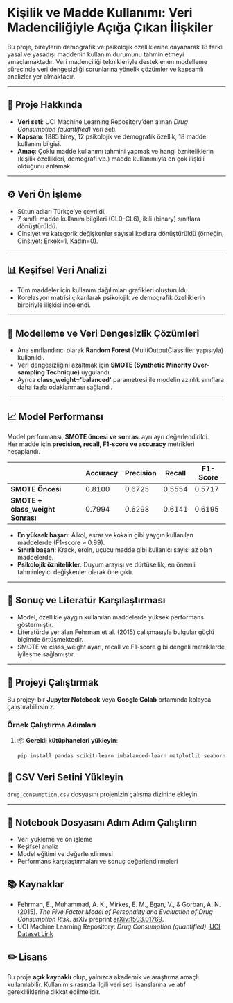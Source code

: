 # Kişilik ve Madde Kullanımı: Veri Madenciliğiyle Açığa Çıkan İlişkiler

Bu proje, bireylerin demografik ve psikolojik özelliklerine dayanarak 18 farklı yasal ve yasadışı maddenin kullanım durumunu tahmin etmeyi amaçlamaktadır. Veri madenciliği teknikleriyle desteklenen modelleme sürecinde veri dengesizliği sorunlarına yönelik çözümler ve kapsamlı analizler yer almaktadır.

---

## 🔎 Proje Hakkında

- **Veri seti**: UCI Machine Learning Repository’den alınan *Drug Consumption (quantified)* veri seti.  
- **Kapsam**: 1885 birey, 12 psikolojik ve demografik özellik, 18 madde kullanım bilgisi.  
- **Amaç**: Çoklu madde kullanımı tahmini yapmak ve hangi özniteliklerin (kişilik özellikleri, demografi vb.) madde kullanımıyla en çok ilişkili olduğunu anlamak.

---

## ⚙️ Veri Ön İşleme

- Sütun adları Türkçe’ye çevrildi.  
- 7 sınıflı madde kullanım bilgileri (CL0–CL6), ikili (binary) sınıflara dönüştürüldü.  
- Cinsiyet ve kategorik değişkenler sayısal kodlara dönüştürüldü (örneğin, Cinsiyet: Erkek=1, Kadın=0).

---

## 📊 Keşifsel Veri Analizi

- Tüm maddeler için kullanım dağılımları grafikleri oluşturuldu.  
- Korelasyon matrisi çıkarılarak psikolojik ve demografik özelliklerin birbiriyle ilişkisi incelendi.

---

## 🌲 Modelleme ve Veri Dengesizlik Çözümleri

- Ana sınıflandırıcı olarak **Random Forest** (MultiOutputClassifier yapısıyla) kullanıldı.  
- Veri dengesizliğini azaltmak için **SMOTE (Synthetic Minority Over-sampling Technique)** uygulandı.  
- Ayrıca **class_weight='balanced'** parametresi ile modelin azınlık sınıflara daha fazla odaklanması sağlandı.

---

## 📈 Model Performansı

Model performansı, **SMOTE öncesi ve sonrası** ayrı ayrı değerlendirildi.  
Her madde için **precision, recall, F1-score ve accuracy** metrikleri hesaplandı.

|                                | Accuracy | Precision | Recall  | F1-Score |
|--------------------------------|----------|-----------|---------|----------|
| **SMOTE Öncesi**               | 0.8100   | 0.6725    | 0.5554  | 0.5717   |
| **SMOTE + class_weight Sonrası**| 0.7994   | 0.6298    | 0.6141  | 0.6195   |

- **En yüksek başarı**: Alkol, esrar ve kokain gibi yaygın kullanılan maddelerde (F1-score ≈ 0.99).  
- **Sınırlı başarı**: Krack, eroin, uçucu madde gibi kullanıcı sayısı az olan maddelerde.  
- **Psikolojik öznitelikler**: Duyum arayışı ve dürtüsellik, en önemli tahminleyici değişkenler olarak öne çıktı.

---
## 📝 Sonuç ve Literatür Karşılaştırması

- Model, özellikle yaygın kullanılan maddelerde yüksek performans göstermiştir.  
- Literatürde yer alan Fehrman et al. (2015) çalışmasıyla bulgular güçlü biçimde örtüşmektedir.  
- SMOTE ve class_weight ayarı, recall ve F1-score gibi dengeli metriklerde iyileşme sağlamıştır.

---

## 🚀 Projeyi Çalıştırmak

Bu projeyi bir **Jupyter Notebook** veya **Google Colab** ortamında kolayca çalıştırabilirsiniz.

### Örnek Çalıştırma Adımları

1. 📦 **Gerekli kütüphaneleri yükleyin**:
   ```python
   pip install pandas scikit-learn imbalanced-learn matplotlib seaborn
## 📁 CSV Veri Setini Yükleyin

`drug_consumption.csv` dosyasını projenizin çalışma dizinine ekleyin.

---

## 📝 Notebook Dosyasını Adım Adım Çalıştırın

- Veri yükleme ve ön işleme  
- Keşifsel analiz  
- Model eğitimi ve değerlendirmesi  
- Performans karşılaştırmaları ve sonuç değerlendirmeleri

## 📚 Kaynaklar

- Fehrman, E., Muhammad, A. K., Mirkes, E. M., Egan, V., & Gorban, A. N. (2015). *The Five Factor Model of Personality and Evaluation of Drug Consumption Risk*. arXiv preprint [arXiv:1503.01769](https://arxiv.org/abs/1503.01769).
- UCI Machine Learning Repository: *Drug Consumption (quantified)*. [UCI Dataset Link](https://archive.ics.uci.edu/dataset/373/drug+consumption+quantified)
## ✏️ Lisans

Bu proje **açık kaynaklı** olup, yalnızca akademik ve araştırma amaçlı kullanılabilir. Kullanım sırasında ilgili veri seti lisanslarına ve atıf gerekliliklerine dikkat edilmelidir.
